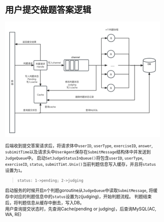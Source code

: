 # 用户提交做题答案逻辑

![](src/提交答案逻辑.jpg)

后端收到提交答案请求后，将请求体中`userID`, `userType`, `exerciseID`, `answer`, `subimitTime`以及请求头中`UserAgent`保存在`SubmitMessage`结构体中并发送到`JudgeQueue`中。
启动`SetJudgeStatusInQueue()`将包含`userID`, `userType`, `exerciseID`, `status`, `submitTimt.Unix()`当前判题信息写入缓存，并且将`status`设置为`1`。

> `status: 1->pending; 2->judging`

启动服务的时候开启n个判题goroutine从`JudgeQueue`中读取`SubmitMessage`, 将缓存中对应的判题信息中的`status`设置为`2`(judging)，开始判题流程。
判题结束后，将判题信息从缓存中删去，写入DB。
</br>
用户查询提交状态时，先查询Cache(pending or judging)，后查询MySQL(AC, WA, RE)
